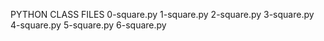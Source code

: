 PYTHON CLASS FILES
0-square.py
1-square.py
2-square.py
3-square.py
4-square.py
5-square.py
6-square.py
